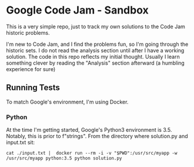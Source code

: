 # Google Code Jam - Sandbox
This is a very simple repo, just to track my own solutions to the Code Jam historic problems.

I'm new to Code Jam, and I find the problems fun, so I'm going through the historic sets. 
I do not read the analysis section until after I have a working solution. The code in this repo reflects my initial thought. Usually I learn something clever by reading the "Analysis" section afterward (a humbling experience for sure)

## Running Tests
To match Google's environment, I'm using Docker.

### Python
At the time I'm getting started, Google's Python3 environment is 3.5. Notably, this is prior to f"strings".
From the directory where solution.py and input.txt sit:
```
cat ./input.txt |  docker run --rm -i -v "$PWD":/usr/src/myapp -w /usr/src/myapp python:3.5 python solution.py
```